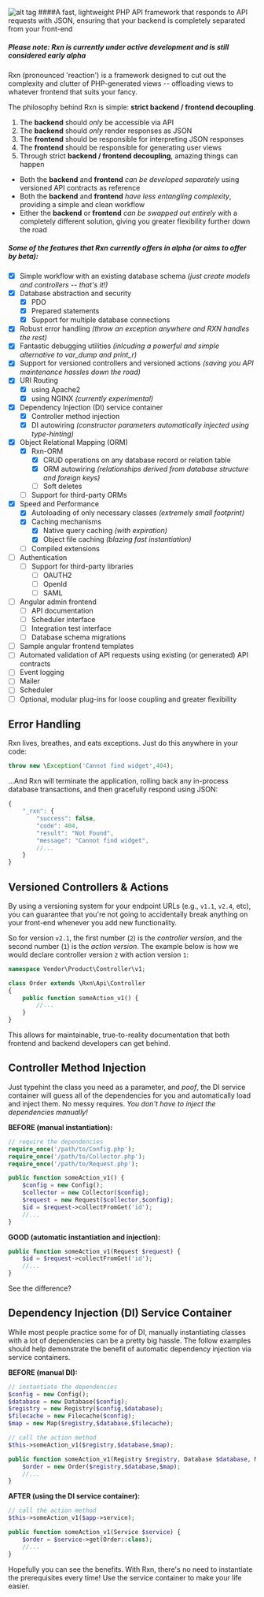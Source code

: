 ![alt tag](http://i.imgur.com/nu63B1J.png?1)
####A fast, lightweight PHP API framework that responds to API requests with JSON, ensuring that your backend is completely separated from your front-end

##### Please note: Rxn is currently under active development and is still considered *early* alpha

Rxn (pronounced 'reaction') is a framework designed to cut out the complexity and clutter of PHP-generated views -- offloading views to whatever frontend that suits your fancy.

The philosophy behind Rxn is simple: **strict backend / frontend decoupling**.

1. The **backend** should *only* be accessible via API
2. The **backend** should *only* render responses as JSON
3. The **frontend** should be responsible for interpreting JSON responses
4. The **frontend** should be responsible for generating user views
5. Through strict **backend / frontend decoupling**, amazing things can happen
  *  Both the **backend** and **frontend** *can be developed separately* using versioned API contracts as reference
  *  Both the **backend** and **frontend** *have less entangling complexity*, providing a simple and clean workflow
  *  Either the **backend** or **frontend** *can be swapped out entirely* with a completely different solution, giving you greater flexibility further down the road

##### Some of the features that Rxn currently offers in alpha (or aims to offer by beta):
- [X] Simple workflow with an existing database schema *(just create models and controllers -- that's it!)*
- [X] Database abstraction and security
   - [X] PDO
   - [X] Prepared statements
   - [X] Support for multiple database connections
- [X] Robust error handling *(throw an exception anywhere and RXN handles the rest)*
- [X] Fantastic debugging utilities *(inlcuding a powerful and simple alternative to var_dump and print_r)*
- [X] Support for versioned controllers and versioned actions *(saving you API maintenance hassles down the road)*
- [X] URI Routing
   - [X] using Apache2
   - [X] using NGINX *(currently experimental)*
- [X] Dependency Injection (DI) service container
   - [X] Controller method injection
   - [X] DI autowiring *(constructor parameters automatically injected using type-hinting)*
- [X] Object Relational Mapping (ORM)
   - [X] Rxn-ORM
      - [X] CRUD operations on any database record or relation table
      - [X] ORM autowiring *(relationships derived from database structure and foreign keys)*
      - [ ] Soft deletes
   - [ ] Support for third-party ORMs
- [X] Speed and Performance
   - [X] Autoloading of only necessary classes *(extremely small footprint)*
   - [X] Caching mechanisms
       - [X] Native query caching *(with expiration)*
       - [X] Object file caching *(blazing fast instantiation)*
   - [ ] Compiled extensions
- [ ] Authentication  
   - [ ] Support for third-party libraries
     - [ ] OAUTH2
     - [ ] OpenId
     - [ ] SAML 
- [ ] Angular admin frontend
  - [ ] API documentation
  - [ ] Scheduler interface
  - [ ] Integration test interface
  - [ ] Database schema migrations
- [ ] Sample angular frontend templates
- [ ] Automated validation of API requests using existing (or generated) API contracts
- [ ] Event logging
- [ ] Mailer
- [ ] Scheduler
- [ ] Optional, modular plug-ins for loose coupling and greater flexibility

## Error Handling
Rxn lives, breathes, and eats exceptions. Just do this anywhere in your code:
```php
throw new \Exception('Cannot find widget',404);
```
...And Rxn will terminate the application, rolling back any in-process database transactions, and then gracefully respond using JSON:

```javascript
{
    "_rxn": {
        "success": false,
        "code": 404,
        "result": "Not Found",
        "message": "Cannot find widget",
        //...
    }
}
```

## Versioned Controllers & Actions
By using a versioning system for your endpoint URLs (e.g., `v1.1`, `v2.4`, etc), you can guarantee that you're not going to accidentally break anything on your front-end whenever you add new functionality.

So for version `v2.1`, the first number (`2`) is the *controller version*, and the second number (`1`) is the *action version*. The example below is how we would declare controller version `2` with action version `1`:

```php
namespace Vendor\Product\Controller\v1;

class Order extends \Rxn\Api\Controller
{
    public function someAction_v1() {
        //...
    }
}
```
 This allows for maintainable, true-to-reality documentation that both frontend and backend developers can get behind.

## Controller Method Injection
Just typehint the class you need as a parameter, and *poof*, the DI service container will guess all of the dependencies for you and automatically load and inject them. No messy requires. *You don't have to inject the dependencies manually!*

**BEFORE (manual instantiation):**
```php
// require the dependencies
require_once('/path/to/Config.php');
require_once('/path/to/Collector.php');
require_once('/path/to/Request.php');

public function someAction_v1() {
    $config = new Config();
    $collector = new Collector($config);
    $request = new Request($collector,$config);
    $id = $request->collectFromGet('id');
    //...
}
```
**GOOD (automatic instantiation and injection):**
```php
public function someAction_v1(Request $request) {
    $id = $request->collectFromGet('id');
    //...
}
```
See the difference?

## Dependency Injection (DI) Service Container
While most people practice some for of DI, manually instantiating classes with a lot of dependencies can be a pretty big hassle. The follow examples should help demonstrate the benefit of automatic dependency injection via service containers.

**BEFORE (manual DI):**
```php
// instantiate the dependencies
$config = new Config();
$database = new Database($config);
$registry = new Registry($config,$database);
$filecache = new Filecache($config);
$map = new Map($registry,$database,$filecache);

// call the action method
$this->someAction_v1($registry,$database,$map);

public function someAction_v1(Registry $registry, Database $database, Map $map) {
    $order = new Order($registry,$database,$map);
    //...
}
```
**AFTER (using the DI service container):**
```php
// call the action method
$this->someAction_v1($app->service);

public function someAction_v1(Service $service) {
    $order = $service->get(Order::class);
    //...
}
```
Hopefully you can see the benefits. With Rxn, there's no need to instantiate the prerequisites every time! Use the service container to make your life easier.
